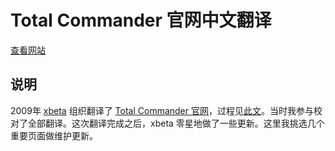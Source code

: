 # Total Commander 官网中文翻译

[查看网站](http://hongfanqie.github.io/totalcommander)

## 说明

2009年 [xbeta](http://xbeta.info/) 组织翻译了 [Total Commander 官网](http://www.ghisler.com/)，过程见[此文](http://xbeta.info/tccn-2-2.htm)。当时我参与校对了全部翻译。这次翻译完成之后，xbeta 零星地做了一些更新。这里我挑选几个重要页面做维护更新。
